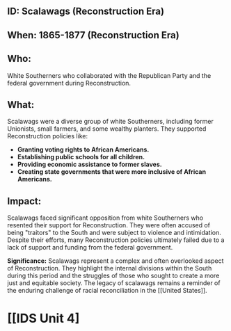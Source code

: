 ## ID: Scalawags (Reconstruction Era)

## When: 1865-1877 (Reconstruction Era)

## Who:  
White Southerners who collaborated with the Republican Party and the federal government during Reconstruction.

## What:
Scalawags were a diverse group of white Southerners, including former Unionists, small farmers, and some wealthy planters. They supported Reconstruction policies like:

* **Granting voting rights to African Americans.**
* **Establishing public schools for all children.**
* **Providing economic assistance to former slaves.**
* **Creating state governments that were more inclusive of African Americans.**

## Impact:  
Scalawags faced significant opposition from white Southerners who resented their support for Reconstruction. They were often accused of being "traitors" to the South and were subject to violence and intimidation.  Despite their efforts, many Reconstruction policies ultimately failed due to a lack of support and funding from the federal government. 

**Significance:** Scalawags represent a complex and often overlooked aspect of Reconstruction. They highlight the internal divisions within the South during this period and the struggles of those who sought to create a more just and equitable society.  The legacy of scalawags remains a reminder of the enduring challenge of racial reconciliation in the [[United States]]. 

# [[IDS Unit 4]